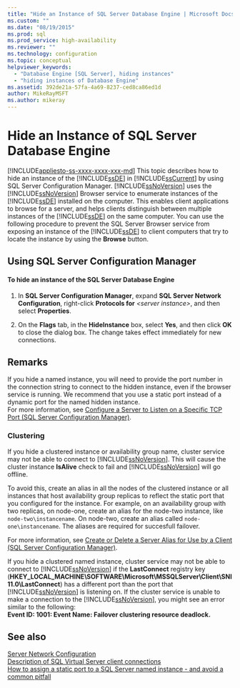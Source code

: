 ```yaml
---
title: "Hide an Instance of SQL Server Database Engine | Microsoft Docs"
ms.custom: ""
ms.date: "08/19/2015"
ms.prod: sql
ms.prod_service: high-availability
ms.reviewer: ""
ms.technology: configuration
ms.topic: conceptual
helpviewer_keywords: 
  - "Database Engine [SQL Server], hiding instances"
  - "hiding instances of Database Engine"
ms.assetid: 392de21a-57fa-4a69-8237-ced8ca86ed1d
author: MikeRayMSFT
ms.author: mikeray
---
```

# Hide an Instance of SQL Server Database Engine
[!INCLUDE[appliesto-ss-xxxx-xxxx-xxx-md](../../includes/appliesto-ss-xxxx-xxxx-xxx-md.md)]
  This topic describes how to hide an instance of the [!INCLUDE[ssDE](../../includes/ssde-md.md)] in [!INCLUDE[ssCurrent](../../includes/sscurrent-md.md)] by using SQL Server Configuration Manager. [!INCLUDE[ssNoVersion](../../includes/ssnoversion-md.md)] uses the [!INCLUDE[ssNoVersion](../../includes/ssnoversion-md.md)] Browser service to enumerate instances of the [!INCLUDE[ssDE](../../includes/ssde-md.md)] installed on the computer. This enables client applications to browse for a server, and helps clients distinguish between multiple instances of the [!INCLUDE[ssDE](../../includes/ssde-md.md)] on the same computer. You can use the following procedure to prevent the SQL Server Browser service from exposing an instance of the [!INCLUDE[ssDE](../../includes/ssde-md.md)] to client computers that try to locate the instance by using the **Browse** button.  
  
##  <a name="SSMSProcedure"></a> Using SQL Server Configuration Manager  
  
#### To hide an instance of the SQL Server Database Engine  
  
1.  In **SQL Server Configuration Manager**, expand **SQL Server Network Configuration**, right-click **Protocols for** *\<server instance>*, and then select **Properties**.  
  
2.  On the **Flags** tab, in the **HideInstance** box, select **Yes**, and then click **OK** to close the dialog box. The change takes effect immediately for new connections.  
  
## Remarks  
 If you hide a named instance, you will need to provide the port number in the connection string to connect to the hidden instance, even if the browser service is running. We recommend that you use a static port instead of a dynamic port for the named hidden instance.  
  For more information, see [Configure a Server to Listen on a Specific TCP Port &#40;SQL Server Configuration Manager&#41;](../../database-engine/configure-windows/configure-a-server-to-listen-on-a-specific-tcp-port.md).  
  
### Clustering  
 If you hide a clustered instance or availability group name, cluster service may not be able to connect to [!INCLUDE[ssNoVersion](../../includes/ssnoversion-md.md)]. This will cause the cluster instance **IsAlive** check to fail and [!INCLUDE[ssNoVersion](../../includes/ssnoversion-md.md)] will go offline. 
 
To avoid this, create an alias in all the nodes of the clustered instance or all instances that host availability group replicas to reflect the static port that you configured for the instance.  For example, on an availability group with two replicas, on node-one, create an alias for the node-two instance, like `node-two\instancename`. On node-two, create an alias called `node-one\instancename`. The aliases are required for succesfull failover. 
 
 For more information, see [Create or Delete a Server Alias for Use by a Client &#40;SQL Server Configuration Manager&#41;](../../database-engine/configure-windows/create-or-delete-a-server-alias-for-use-by-a-client.md).  
  
 If you hide a clustered named instance, cluster service may not be able to connect to [!INCLUDE[ssNoVersion](../../includes/ssnoversion-md.md)] if the **LastConnect** registry key (**HKEY_LOCAL_MACHINE\SOFTWARE\Microsoft\MSSQLServer\Client\SNI11.0\LastConnect**) has a different port than the port that [!INCLUDE[ssNoVersion](../../includes/ssnoversion-md.md)] is listening on. If the cluster service is unable to make a connection to the [!INCLUDE[ssNoVersion](../../includes/ssnoversion-md.md)], you might see an error similar to the following:  
**Event ID: 1001: Event Name: Failover clustering resource deadlock.**  
  
## See also  
 [Server Network Configuration](../../database-engine/configure-windows/server-network-configuration.md)   
 [Description of SQL Virtual Server client connections](https://support.microsoft.com/kb/273673)   
 [How to assign a static port to a SQL Server named instance - and avoid a common pitfall](https://blogs.msdn.com/b/arvindsh/archive/2012/09/08/how-to-assign-a-static-port-to-a-sql-server-named-instance-and-avoid-a-common-pitfall.aspx)  
  
  
